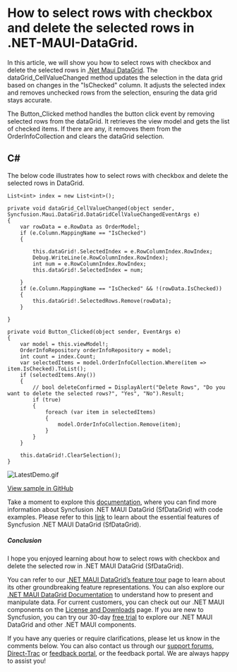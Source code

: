 # How to select rows with checkbox and delete the selected rows in .NET-MAUI-DataGrid.
In this article, we will show you how to select rows with checkbox and delete the selected rows in [.Net Maui DataGrid](https://www.syncfusion.com/maui-controls/maui-datagrid). The dataGrid_CellValueChanged method updates the selection in the data grid based on changes in the "IsChecked" column. It adjusts the selected index and removes unchecked rows from the selection, ensuring the data grid stays accurate.

The Button_Clicked method handles the button click event by removing selected rows from the dataGrid. It retrieves the view model and gets the list of checked items. If there are any, it removes them from the OrderInfoCollection and clears the dataGrid selection.

## C#
The below code illustrates how to select rows with checkbox and delete the selected rows in DataGrid.
```
List<int> index = new List<int>();

private void dataGrid_CellValueChanged(object sender, Syncfusion.Maui.DataGrid.DataGridCellValueChangedEventArgs e)
{
    var rowData = e.RowData as OrderModel;
    if (e.Column.MappingName == "IsChecked")
    {               
        
        this.dataGrid!.SelectedIndex = e.RowColumnIndex.RowIndex;
        Debug.WriteLine(e.RowColumnIndex.RowIndex);
        int num = e.RowColumnIndex.RowIndex;
        this.dataGrid!.SelectedIndex = num;
        
    }
    if (e.Column.MappingName == "IsChecked" && !(rowData.IsChecked))
    {
        this.dataGrid!.SelectedRows.Remove(rowData);
    }
    
}

private void Button_Clicked(object sender, EventArgs e)
{
    var model = this.viewModel!;
    OrderInfoRepository orderInfoRepository = model;
    int count = index.Count;
    var selectedItems = model.OrderInfoCollection.Where(item => item.IsChecked).ToList();
    if (selectedItems.Any())
    {
        // bool deleteConfirmed = DisplayAlert("Delete Rows", "Do you want to delete the selected rows?", "Yes", "No").Result;
        if (true)
        {
            foreach (var item in selectedItems)
            {
                model.OrderInfoCollection.Remove(item);
            }
        }
    }
    
    this.dataGrid!.ClearSelection();
}
```

 ![LatestDemo.gif](https://support.syncfusion.com/kb/agent/attachment/inline?token=eyJhbGciOiJodHRwOi8vd3d3LnczLm9yZy8yMDAxLzA0L3htbGRzaWctbW9yZSNobWFjLXNoYTI1NiIsInR5cCI6IkpXVCJ9.eyJpZCI6IjI4NjEwIiwib3JnaWQiOiIzIiwiaXNzIjoic3VwcG9ydC5zeW5jZnVzaW9uLmNvbSJ9.ZcbBg4qpIUpZ6iLub_bbzmMmIJLbnR1tb7Pvmmhc86I)

[View sample in GitHub](https://github.com/SyncfusionExamples/How-to-select-rows-with-check-box-and-delete-the-selected-rows-in-.NET-MAUI-DataGrid)

Take a moment to explore this [documentation](https://help.syncfusion.com/maui/datagrid/overview), where you can find more information about Syncfusion .NET MAUI DataGrid (SfDataGrid) with code examples. Please refer to this [link](https://www.syncfusion.com/maui-controls/maui-datagrid) to learn about the essential features of Syncfusion .NET MAUI DataGrid (SfDataGrid).
 
##### Conclusion
 
I hope you enjoyed learning about how to select rows with checkbox and delete the selected row in .NET MAUI DataGrid (SfDataGrid).
 
You can refer to our [.NET MAUI DataGrid’s feature tour](https://www.syncfusion.com/maui-controls/maui-datagrid) page to learn about its other groundbreaking feature representations. You can also explore our [.NET MAUI DataGrid Documentation](https://help.syncfusion.com/maui/datagrid/getting-started) to understand how to present and manipulate data. 
For current customers, you can check out our .NET MAUI components on the [License and Downloads](https://www.syncfusion.com/sales/teamlicense) page. If you are new to Syncfusion, you can try our 30-day [free trial](https://www.syncfusion.com/downloads/maui) to explore our .NET MAUI DataGrid and other .NET MAUI components.
 
If you have any queries or require clarifications, please let us know in the comments below. You can also contact us through our [support forums](https://www.syncfusion.com/forums), [Direct-Trac](https://support.syncfusion.com/create) or [feedback portal](https://www.syncfusion.com/feedback/maui?control=sfdatagrid), or the feedback portal. We are always happy to assist you!